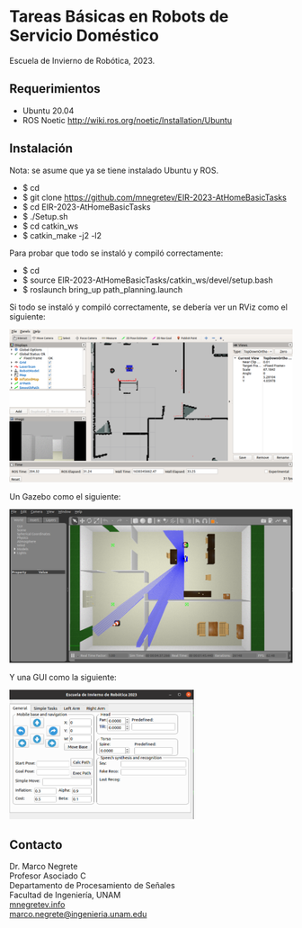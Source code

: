 # Tareas Básicas en Robots de Servicio Doméstico
Escuela de Invierno de Robótica, 2023.


## Requerimientos

* Ubuntu 20.04
* ROS Noetic http://wiki.ros.org/noetic/Installation/Ubuntu

## Instalación

Nota: se asume que ya se tiene instalado Ubuntu y ROS.

* $ cd
* $ git clone https://github.com/mnegretev/EIR-2023-AtHomeBasicTasks
* $ cd EIR-2023-AtHomeBasicTasks
* $ ./Setup.sh
* $ cd catkin_ws
* $ catkin_make -j2 -l2

Para probar que todo se instaló y compiló correctamente:

* $ cd 
* $ source EIR-2023-AtHomeBasicTasks/catkin_ws/devel/setup.bash
* $ roslaunch bring_up path_planning.launch

Si todo se instaló y compiló correctamente, se debería ver un RViz como el siguiente:

<img src="https://github.com/mnegretev/EIR-2023-AtHomeBasicTasks/blob/main/Media/rviz.png" alt="RViz" width="639"/>

Un Gazebo como el siguiente:

<img src="https://github.com/mnegretev/EIR-2023-AtHomeBasicTasks/blob/main/Media/gazebo.png" alt="Gazebo" width="631"/>

Y una GUI como la siguiente:

<img src="https://github.com/mnegretev/EIR-2023-AtHomeBasicTasks/blob/main/Media/gui.png" alt="GUI" width="328"/>

## Contacto
Dr. Marco Negrete<br>
Profesor Asociado C<br>
Departamento de Procesamiento de Señales<br>
Facultad de Ingeniería, UNAM <br>
[mnegretev.info](http://mnegretev.info)<br>
marco.negrete@ingenieria.unam.edu<br>
